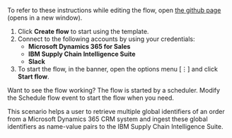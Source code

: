 To refer to these instructions while editing the flow, open [the github page](https://github.com/ot4i/app-connect-templates/tree/master/resources/markdown/Orders%20ingestion%20to%20IBM%20Supply%20Chain%20Intelligence%20Suite%20from%20Microsoft%20Dynamics%20365_instructions.md) (opens in a new window).

1.	Click **Create flow** to start using the template.
2.	Connect to the following accounts by using your credentials:
    -	**Microsoft Dynamics 365 for Sales** 
    - **IBM Supply Chain Intelligence Suite**
    - **Slack**
3.	To start the flow, in the banner, open the options menu [⋮] and click **Start flow**.

Want to see the flow working? The flow is started by a scheduler. Modify the Schedule flow event to start the flow when you need.

This scenario helps a user to retrieve multiple global identifiers of an order from a Microsoft Dynamics 365 CRM system and ingest these global identifiers as name-value pairs to the IBM Supply Chain Intelligence Suite.


